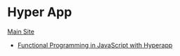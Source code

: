 # Hyper App

[Main Site]()

* [Functional Programming in JavaScript with Hyperapp](https://dev.to/aspittel/functional-programming-in-javascript-done-right-with-hyperapp-570f)

